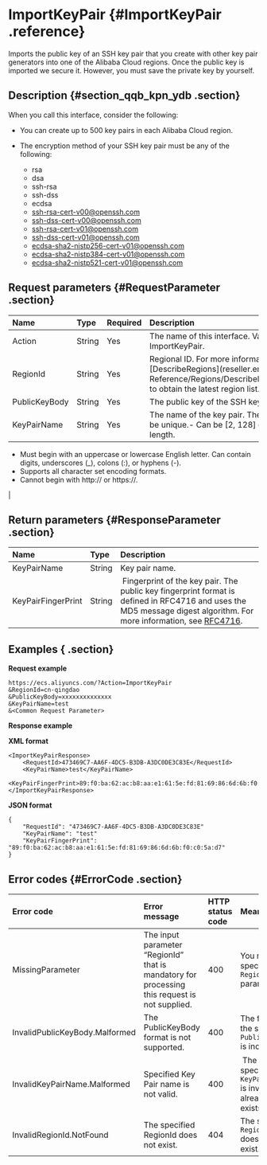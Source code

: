 # ImportKeyPair {#ImportKeyPair .reference}

Imports the public key of an SSH key pair that you create with other key pair generators into one of the Alibaba Cloud regions. Once the public key is imported we secure it. However, you must save the private key by yourself.

## Description {#section_qqb_kpn_ydb .section}

When you call this interface, consider the following:

-   You can create up to 500 key pairs in each Alibaba Cloud region.

-   The encryption method of your SSH key pair must be any of the following:

    -   rsa
    -   dsa
    -   ssh-rsa
    -   ssh-dss
    -   ecdsa
    -   ssh-rsa-cert-v00@openssh.com
    -   ssh-dss-cert-v00@openssh.com
    -   ssh-rsa-cert-v01@openssh.com
    -   ssh-dss-cert-v01@openssh.com
    -   ecdsa-sha2-nistp256-cert-v01@openssh.com
    -   ecdsa-sha2-nistp384-cert-v01@openssh.com
    -   ecdsa-sha2-nistp521-cert-v01@openssh.com

## Request parameters {#RequestParameter .section}

|Name|Type|Required|Description|
|:---|:---|:-------|:----------|
|Action|String|Yes|The name of this interface. Value: ImportKeyPair.|
|RegionId|String|Yes|Regional ID. For more information, call [DescribeRegions](reseller.en-US/API Reference/Regions/DescribeRegions.md#) to obtain the latest region list.|
|PublicKeyBody|String|Yes|The public key of the SSH key pair.|
|KeyPairName|String|Yes|The name of the key pair. The name must be unique.-   Can be \[2, 128\] characters in length.
-   Must begin with an uppercase or lowercase English letter. Can contain digits, underscores \(\_\), colons \(:\), or hyphens \(-\).
-   Supports all character set encoding formats.
-   Cannot begin with http:// or https://.

|

## Return parameters {#ResponseParameter .section}

|Name|Type|Description|
|:---|:---|:----------|
|KeyPairName|String|Key pair name.|
|KeyPairFingerPrint|String| Fingerprint of the key pair. The public key fingerprint format is defined in RFC4716 and uses the MD5 message digest algorithm. For more information, see [RFC4716](http://tools.ietf.org/html/rfc4716).|

## Examples { .section}

**Request example** 

```
https://ecs.aliyuncs.com/?Action=ImportKeyPair
&RegionId=cn-qingdao
&PublicKeyBody=xxxxxxxxxxxxxx
&KeyPairName=test
&<Common Request Parameter>
```

**Response example** 

**XML format** 

```
<ImportKeyPairResponse>
    <RequestId>473469C7-AA6F-4DC5-B3DB-A3DC0DE3C83E</RequestId>
    <KeyPairName>test</KeyPairName>
    <KeyPairFingerPrint>89:f0:ba:62:ac:b8:aa:e1:61:5e:fd:81:69:86:6d:6b:f0:c0:5a:d7</KeyPairFingerPrint>
</ImportKeyPairResponse>
```

**JSON format** 

```
{
    "RequestId": "473469C7-AA6F-4DC5-B3DB-A3DC0DE3C83E"
    "KeyPairName": "test"
    "KeyPairFingerPrint": "89:f0:ba:62:ac:b8:aa:e1:61:5e:fd:81:69:86:6d:6b:f0:c0:5a:d7"
}
```

## Error codes {#ErrorCode .section}

|Error code|Error message|HTTP status code |Meaning|
|:---------|:------------|:----------------|:------|
|MissingParameter|The input parameter “RegionId” that is mandatory for processing this request is not supplied.|400|You must specify the `RegionId` parameter.|
|InvalidPublicKeyBody.Malformed|The PublicKeyBody format is not supported.|400|The format of the specified `PublicKeyBody` is incorrect.|
|InvalidKeyPairName.Malformed|Specified Key Pair name is not valid.|400| The specified `KeyPairName` is invalid or already exists.|
|InvalidRegionId.NotFound|The specified RegionId does not exist.|404|The specified `RegionId` does not exist.|

